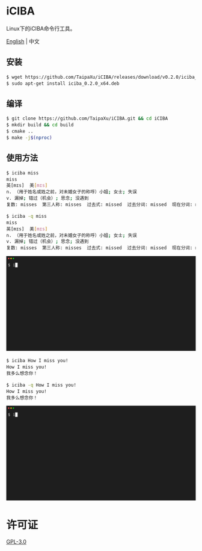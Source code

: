 # iCIBA

Linux下的iCIBA命令行工具。

[English](./README.md) | 中文

## 安装

```sh
$ wget https://github.com/TaipaXu/iCIBA/releases/download/v0.2.0/iciba_0.2.0_x64.deb
$ sudo apt-get install iciba_0.2.0_x64.deb
```

## 编译

```sh
$ git clone https://github.com/TaipaXu/iCIBA.git && cd iCIBA
$ mkdir build && cd build
$ cmake ..
$ make -j$(nproc)
```

## 使用方法

```sh
$ iciba miss
miss
英[mɪs]  美[mɪs]
n. （用于姓名或姓之前，对未婚女子的称呼）小姐; 女士; 失误
v. 漏掉; 错过（机会）; 思念; 没遇到
复数: misses  第三人称: misses  过去式: missed  过去分词: missed  现在分词: missing
```

```sh
$ iciba -q miss
miss
英[mɪs]  美[mɪs]
n. （用于姓名或姓之前，对未婚女子的称呼）小姐; 女士; 失误
v. 漏掉; 错过（机会）; 思念; 没遇到
复数: misses  第三人称: misses  过去式: missed  过去分词: missed  现在分词: missing
```

![word](./word.gif)

```sh
$ iciba How I miss you!
How I miss you!
我多么想念你！
```

```sh
$ iciba -q How I miss you!
How I miss you!
我多么想念你！
```

![sentence](./sentence.gif)

# 许可证

[GPL-3.0](LICENSE)
